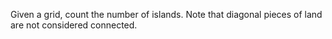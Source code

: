 Given a grid, count the number of islands. Note that diagonal pieces of land are not considered connected.
